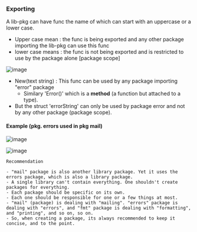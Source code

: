 ### Exporting

A lib-pkg can have func the name of which can start with an uppercase or a lower case.
- Upper case mean : the func is being exported and any other package importing the lib-pkg can use this func
- lower case means : the func is not being exported and is restricted to use by the package alone [package scope]

![image](https://user-images.githubusercontent.com/28204484/87498971-beef0f00-c676-11ea-92d0-e09e4d90c932.png)

 - New(text string) : This func can be used by any package importing "error" package
    - Similary 'Error()' which is a **method** (a function but attached to a type).
- But the struct 'errorString' can only be used by package error and not by any other package (package scope).

#### Example (pkg. errors used in pkg mail)

![image](https://user-images.githubusercontent.com/28204484/87499996-227a3c00-c679-11ea-92d4-7ba9c49e267b.png)

![image](https://user-images.githubusercontent.com/28204484/87499913-ee068000-c678-11ea-9918-e3f6a382ce81.png)

`Recommendation` 
```
- "mail" package is also another library package. Yet it uses the errors package, which is also a library package. 
- A single library can't contain everything. One shouldn't create packages for everything. 
- Each package should be specific on its own. 
- Each one should be responsible for one or a few things at most. 
- "mail" (package) is dealing with "mailing". "errors" package is dealing with "errors", and "fmt" package is dealing with "formatting", and "printing", and so on, so on. 
- So, when creating a package, its always recommended to keep it concise, and to the point.
```
